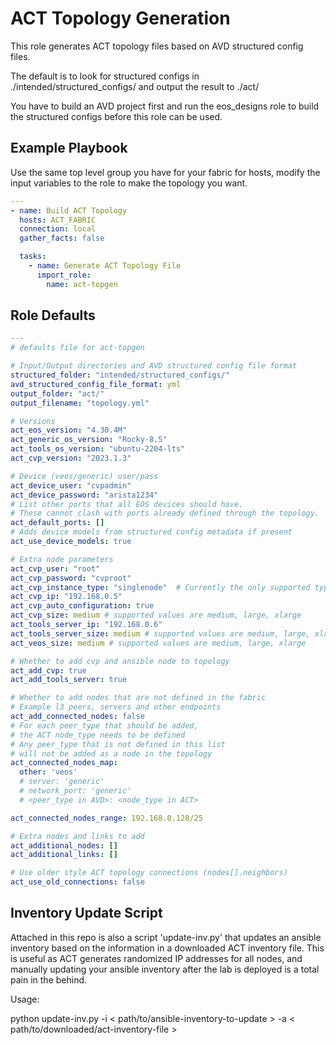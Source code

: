 # ACT Topology Generation

This role generates ACT topology files based on AVD structured config files.

The default is to look for structured configs in ./intended/structured_configs/ and output the result to ./act/

You have to build an AVD project first and run the eos_designs role to build the structured configs before this role can be used.

## Example Playbook

Use the same top level group you have for your fabric for hosts, modify the input variables to the role to make the topology you want.

```yaml
---
- name: Build ACT Topology
  hosts: ACT_FABRIC
  connection: local
  gather_facts: false

  tasks:
    - name: Generate ACT Topology File
      import_role:
        name: act-topgen
```

## Role Defaults

```yaml
---
# defaults file for act-topgen

# Input/Output directories and AVD structured config file format
structured_folder: "intended/structured_configs/"
avd_structured_config_file_format: yml
output_folder: "act/"
output_filename: "topology.yml"

# Versions
act_eos_version: "4.30.4M"
act_generic_os_version: "Rocky-8.5"
act_tools_os_version: "ubuntu-2204-lts"
act_cvp_version: "2023.1.3"

# Device (veos/generic) user/pass
act_device_user: "cvpadmin"
act_device_password: "arista1234"
# List other ports that all EOS devices should have.
# These cannot clash with ports already defined through the topology.
act_default_ports: []
# Adds device models from structured config metadata if present
act_use_device_models: true

# Extra node parameters
act_cvp_user: "root"
act_cvp_password: "cvproot"
act_cvp_instance_type: "singlenode"  # Currently the only supported type
act_cvp_ip: "192.168.0.5"
act_cvp_auto_configuration: true
act_cvp_size: medium # supported values are medium, large, xlarge
act_tools_server_ip: "192.168.0.6"
act_tools_server_size: medium # supported values are medium, large, xlarge
act_veos_size: medium # supported values are medium, large, xlarge

# Whether to add cvp and ansible node to topology
act_add_cvp: true
act_add_tools_server: true

# Whether to add nodes that are not defined in the fabric
# Example l3 peers, servers and other endpoints
act_add_connected_nodes: false
# For each peer_type that should be added,
# the ACT node_type needs to be defined
# Any peer_type that is not defined in this list
# will not be added as a node in the topology
act_connected_nodes_map:
  other: 'veos'
  # server: 'generic'
  # network_port: 'generic'
  # <peer_type in AVD>: <node_type in ACT>

act_connected_nodes_range: 192.168.0.128/25

# Extra nodes and links to add
act_additional_nodes: []
act_additional_links: []

# Use older style ACT topology connections (nodes[].neighbors)
act_use_old_connections: false
```

## Inventory Update Script

Attached in this repo is also a script 'update-inv.py' that updates an ansible inventory based on the information in a downloaded ACT inventory file. This is useful as ACT generates randomized IP addresses for all nodes, and manually updating your ansible inventory after the lab is deployed is a total pain in the behind.

Usage:

python update-inv.py -i < path/to/ansible-inventory-to-update > -a < path/to/downloaded/act-inventory-file >
